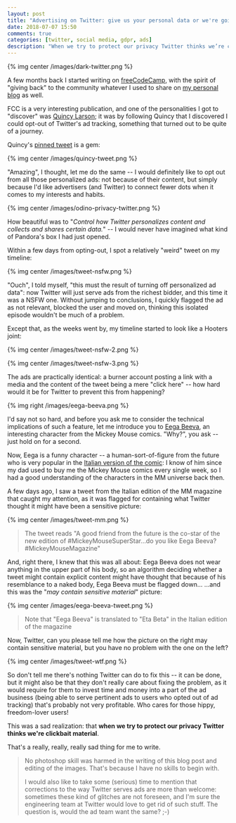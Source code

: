 ```yaml
---
layout: post
title: "Advertising on Twitter: give us your personal data or we're going to bomb your timeline with NSFW, sexual ads"
date: 2018-07-07 15:50
comments: true
categories: [twitter, social media, gdpr, ads]
description: "When we try to protect our privacy Twitter thinks we’re clickbait material."
---
```


{% img center /images/dark-twitter.png %}

A few months back I started writing on [freeCodeCamp](https://medium.freecodecamp.org/@alexnadalin),
with the spirit of "giving back" to the community whatever I used to share on
[my personal blog](https://odino.org) as well.

FCC is a very interesting publication, and one of the personalities I got to
"discover" was [Quincy Larson](https://twitter.com/ossia); it was by following
Quincy that I discovered I could opt-out of Twitter's ad tracking, something
that turned out to be quite of a journey.

<!-- more -->

Quincy's [pinned tweet](https://twitter.com/ossia/status/1003302742717292544) is a gem:

{% img center /images/quincy-tweet.png %}

"Amazing", I thought, let me do the same -- I would definitely like to opt out
from all those personalized ads: not because of their content, but simply because
I'd like advertisers (and Twitter) to connect fewer dots when it comes to my
interests and habits.

{% img center /images/odino-privacy-twitter.png %}

How beautiful was to "*Control how Twitter personalizes content and collects and shares certain data.*" --
I would never have imagined what kind of Pandora's box I had just opened.

Within a few days from opting-out, I spot a relatively "weird" tweet on my timeline:

{% img center /images/tweet-nsfw.png %}

"Ouch", I told myself, "this must the result of turning off personalized ad data":
now Twitter will just serve ads from the richest bidder, and this time it was a NSFW
one. Without jumping to conclusions, I quickly flagged the ad as not relevant, blocked
the user and moved on, thinking this isolated episode wouldn't be much of a problem.

Except that, as the weeks went by, my timeline started to look like a Hooters joint:

{% img center /images/tweet-nsfw-2.png %}

{% img center /images/tweet-nsfw-3.png %}

The ads are practically identical: a burner account
posting a link with a media and the content of the tweet being a mere "click here" --
how hard would it be for Twitter to prevent this from happening?

{% img right /images/eega-beeva.png %}

I'd say not so hard, and before you ask me to consider the technical implications
of such a feature, let me introduce you to [Eega Beeva](https://en.wikipedia.org/wiki/Mickey_Mouse_universe#Eega_Beeva), an interesting character
from the Mickey Mouse comics. "Why?", you ask -- just hold on for a second.

Now, Eega is a funny character -- a human-sort-of-figure from the future who is
very popular in the [Italian version of the comic](http://disney.wikia.com/wiki/Eega_Beeva):
I know of him since my dad used to buy me the Mickey Mouse comics every single week,
so I had a good understanding of the characters in the MM universe back then.

A few days ago, I saw a tweet from the Italian edition of the MM magazine that
caught my attention, as it was flagged for containing what Twitter thought it might
have been a sensitive picture:

{% img center /images/tweet-mm.png %}

> The tweet reads "A good friend from the future is the co-star of the new
> edition of #MickeyMouseSuperStar...do you like Eega Beeva? #MickeyMouseMagazine"

And, right there, I knew that this was all about: Eega Beeva does not wear anything
in the upper part of his body, so an algorithm deciding whether a tweet might contain
explicit content might have thought that because of his resemblance to a naked body,
Eega Beeva must be flagged down...   ...and this was the "*may contain sensitive material*" picture:

{% img center /images/eega-beeva-tweet.png %}

> Note that "Eega Beeva" is translated to "Eta Beta" in the Italian edition
> of the magazine

Now, Twitter, can you please tell me how the picture on the right may contain
sensitive material, but you have no problem with the one on the left?

{% img center /images/tweet-wtf.png %}

So don't tell me there's nothing Twitter can do to fix this -- it can be done,
but it might also be that they don't really care about fixing the problem, as it
would require for them to invest time and money into a part of the ad business
(being able to serve pertinent ads to users who opted out of ad tracking)
that's probably not very profitable. Who cares for those hippy, freedom-lover users!

This was a sad realization: that **when we try to protect our privacy Twitter
thinks we're clickbait material**.

That's a really, really, really sad thing for me to write.

> No photoshop skill was harmed in the writing of this blog post and editing
> of the images. That's because I have no skills to begin with.
>
> I would also like to take some (serious) time to mention that corrections to the
> way Twitter serves ads are more than welcome: sometimes these kind of glitches
> are not foreseen, and I'm sure the engineering team at Twitter would love to get
> rid of such stuff. The question is, would the ad team want the same? ;-)